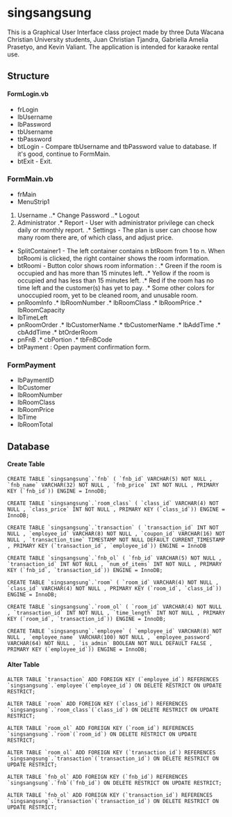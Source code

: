 # singsangsung

This is a Graphical User Interface class project made by three Duta Wacana Christian University students, Juan Christian Tjandra, Gabriella Amelia Prasetyo, and Kevin Valiant. The application is intended for karaoke rental use.

## Structure

#### FormLogin.vb
* frLogin
* lbUsername
* lbPassword
* tbUsername
* tbPassword
* btLogin - Compare tbUsername and tbPassword value to database. If it's good, continue to FormMain. 
* btExit - Exit.

### FormMain.vb
* frMain
* MenuStrip1
1. Username
..* Change Password
..* Logout
2. Administrator
.*	Report - User with administrator privilege can check daily or monthly report.
.* Settings - The plan is user can choose how many room there are, of which class, and adjust price.
* SplitContainer1 - The left container contains n btRoom from 1 to n. When btRoomi is clicked, the right container shows the room information.
* btRoomi - Button color shows room information :
.* Green if the room is occupied and has more than 15 minutes left.
.* Yellow if the room is occupied and has less than 15 minutes left.
.* Red if the room has no time left and the customer(s) has yet to pay.
.* Some other colors for unoccupied room, yet to be cleaned room, and unusable room.
* pnRoomInfo
.* lbRoomNumber
.* lbRoomClass
.* lbRoomPrice
.* lbRoomCapacity
* lbTimeLeft
* pnRoomOrder
.* lbCustomerName
.* tbCustomerName
.* lbAddTime
.* cbAddTime
.* btOrderRoom
* pnFnB
.* cbPortion
.* tbFnBCode
* btPayment : Open payment confirmation form.

### FormPayment
* lbPaymentID
* lbCustomer
* lbRoomNumber
* lbRoomClass
* lbRoomPrice
* lbTime
* lbRoomTotal

## Database
#### Create Table
```
CREATE TABLE `singsangsung`.`fnb` ( `fnb_id` VARCHAR(5) NOT NULL , `fnb_name` VARCHAR(32) NOT NULL , `fnb_price` INT NOT NULL , PRIMARY KEY (`fnb_id`)) ENGINE = InnoDB;
```
```
CREATE TABLE `singsangsung`.`room_class` ( `class_id` VARCHAR(4) NOT NULL , `class_price` INT NOT NULL , PRIMARY KEY (`class_id`)) ENGINE = InnoDB;
```
```
CREATE TABLE `singsangsung`.`transaction` ( `transaction_id` INT NOT NULL , `employee_id` VARCHAR(8) NOT NULL , `coupon_id` VARCHAR(16) NOT NULL , `transaction_time` TIMESTAMP NOT NULL DEFAULT CURRENT_TIMESTAMP , PRIMARY KEY (`transaction_id`, `employee_id`)) ENGINE = InnoDB
```
```
CREATE TABLE `singsangsung`.`fnb_ol` ( `fnb_id` VARCHAR(5) NOT NULL , `transaction_id` INT NOT NULL , `num_of_items` INT NOT NULL , PRIMARY KEY (`fnb_id`, `transaction_id`)) ENGINE = InnoDB;
```
```
CREATE TABLE `singsangsung`.`room` ( `room_id` VARCHAR(4) NOT NULL , `class_id` VARCHAR(4) NOT NULL , PRIMARY KEY (`room_id`, `class_id`)) ENGINE = InnoDB;
```
```
CREATE TABLE `singsangsung`.`room_ol` ( `room_id` VARCHAR(4) NOT NULL , `transaction_id` INT NOT NULL , `time_length` INT NOT NULL , PRIMARY KEY (`room_id`, `transaction_id`)) ENGINE = InnoDB;
```
```
CREATE TABLE `singsangsung`.`employee` ( `employee_id` VARCHAR(8) NOT NULL , `employee_name` VARCHAR(100) NOT NULL , `employee_password` VARCHAR(64) NOT NULL , `is_admin` BOOLEAN NOT NULL DEFAULT FALSE , PRIMARY KEY (`employee_id`)) ENGINE = InnoDB;
```

#### Alter Table
```
ALTER TABLE `transaction` ADD FOREIGN KEY (`employee_id`) REFERENCES `singsangsung`.`employee`(`employee_id`) ON DELETE RESTRICT ON UPDATE RESTRICT;
```
```
ALTER TABLE `room` ADD FOREIGN KEY (`class_id`) REFERENCES `singsangsung`.`room_class`(`class_id`) ON DELETE RESTRICT ON UPDATE RESTRICT;
```
```
ALTER TABLE `room_ol` ADD FOREIGN KEY (`room_id`) REFERENCES `singsangsung`.`room`(`room_id`) ON DELETE RESTRICT ON UPDATE RESTRICT;
```
```
ALTER TABLE `room_ol` ADD FOREIGN KEY (`transaction_id`) REFERENCES `singsangsung`.`transaction`(`transaction_id`) ON DELETE RESTRICT ON UPDATE RESTRICT;
```
```
ALTER TABLE `fnb_ol` ADD FOREIGN KEY (`fnb_id`) REFERENCES `singsangsung`.`fnb`(`fnb_id`) ON DELETE RESTRICT ON UPDATE RESTRICT;
```
```
ALTER TABLE `fnb_ol` ADD FOREIGN KEY (`transaction_id`) REFERENCES `singsangsung`.`transaction`(`transaction_id`) ON DELETE RESTRICT ON UPDATE RESTRICT;
```